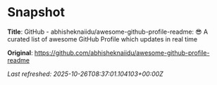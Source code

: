 # Snapshot

**Title**: GitHub - abhisheknaiidu/awesome-github-profile-readme: 😎 A curated list of awesome GitHub Profile which updates in real time

**Original**: <https://github.com/abhisheknaiidu/awesome-github-profile-readme>

_Last refreshed: 2025-10-26T08:37:01.104103+00:00Z_
